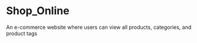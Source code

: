 # Shop_Online
An e-commerce website where users can view all products, categories, and product tags
